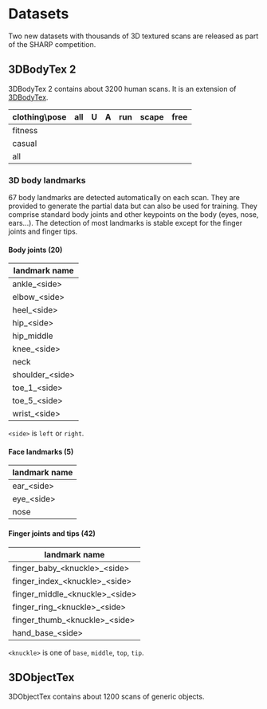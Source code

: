 # Datasets

Two new datasets with thousands of 3D textured scans are released as part of
the SHARP competition.

## 3DBodyTex 2

3DBodyTex 2 contains about 3200 human scans.
It is an extension of [3DBodyTex](https://cvi2.uni.lu/datasets/).

clothing\pose | all | U | A | run | scape | free
-|-|-|-|-|-|-
fitness | | | | | |
casual | | | | | |
all | | | | | |


### 3D body landmarks

67 body landmarks are detected automatically on each scan.
They are provided to generate the partial data but can also be used for
training.
They comprise standard body joints and other keypoints on the body (eyes, nose,
ears...).
The detection of most landmarks is stable except for the finger joints and
finger tips.

#### Body joints (20)

| landmark name    |
| -                |
| ankle_\<side>    |
| elbow_\<side>    |
| heel_\<side>     |
| hip_\<side>      |
| hip_middle       |
| knee_\<side>     |
| neck             |
| shoulder_\<side> |
| toe_1_\<side>    |
| toe_5_\<side>    |
| wrist_\<side>    |

`<side>` is `left` or `right`.

#### Face landmarks (5)

| landmark name |
| -             |
| ear_\<side>   |
| eye_\<side>   |
| nose          |

#### Finger joints and tips (42)

| landmark name                    |
| -                                |
| finger_baby_\<knuckle>_\<side>   |
| finger_index_\<knuckle>_\<side>  |
| finger_middle_\<knuckle>_\<side> |
| finger_ring_\<knuckle>_\<side>   |
| finger_thumb_\<knuckle>_\<side>  |
| hand_base_\<side>                |

`<knuckle>` is one of `base`, `middle`, `top`, `tip`.


## 3DObjectTex

3DObjectTex contains about 1200 scans of generic objects.
